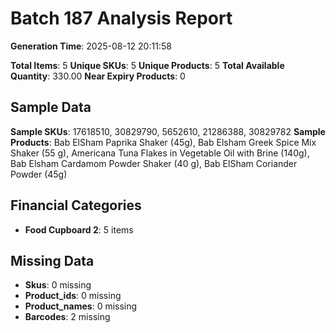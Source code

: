 # Batch 187 Analysis Report

**Generation Time**: 2025-08-12 20:11:58

**Total Items**: 5
**Unique SKUs**: 5
**Unique Products**: 5
**Total Available Quantity**: 330.00
**Near Expiry Products**: 0

## Sample Data
**Sample SKUs**: 17618510, 30829790, 5652610, 21286388, 30829782
**Sample Products**: Bab ElSham Paprika Shaker (45g), Bab Elsham Greek Spice Mix Shaker (55 g), Americana Tuna Flakes in Vegetable Oil with Brine (140g), Bab Elsham Cardamom Powder Shaker (40 g), Bab ElSham Coriander Powder (45g)

## Financial Categories
- **Food Cupboard 2**: 5 items

## Missing Data
- **Skus**: 0 missing
- **Product_ids**: 0 missing
- **Product_names**: 0 missing
- **Barcodes**: 2 missing
